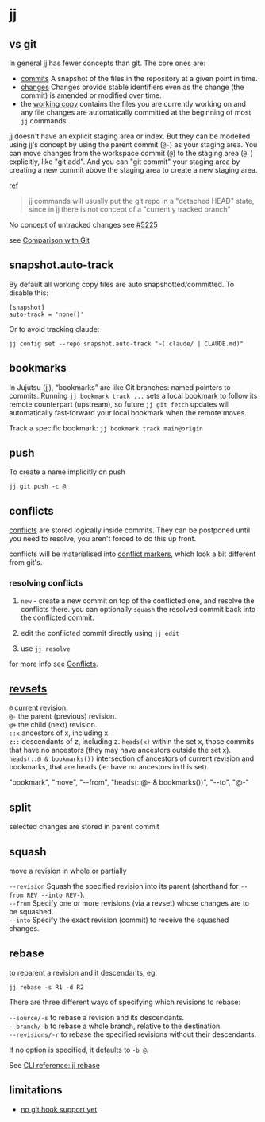 # jj

## vs git

In general jj has fewer concepts than git. The core ones are:

- [commits](https://jj-vcs.github.io/jj/latest/glossary/#commit) A snapshot of the files in the repository at a given point in time.
- [changes](https://jj-vcs.github.io/jj/latest/glossary/#change) Changes provide stable identifiers even as the change (the commit) is amended or modified over time.
- the [working copy](https://jj-vcs.github.io/jj/latest/working-copy/) contains the files you are currently working on and any file changes are automatically committed at the beginning of most `jj` commands.

jj doesn't have an explicit staging area or index. But they can be modelled using jj's concept by using the parent commit (`@-`) as your staging area. You can move changes from the workspace commit (`@`) to the staging area (`@-`) explicitly, like "git add". And you can "git commit" your staging area by creating a new commit above the staging area to create a new staging area.

[ref](https://news.ycombinator.com/item?id=44657764)

> jj commands will usually put the git repo in a "detached HEAD" state, since in jj there is not concept of a "currently tracked branch"

No concept of untracked changes see [#5225](https://github.com/jj-vcs/jj/issues/5225#issuecomment-2868938712)

see [Comparison with Git](https://jj-vcs.github.io/jj/latest/git-comparison/)

## snapshot.auto-track

By default all working copy files are auto snapshotted/committed. To disable this:

```
[snapshot]
auto-track = 'none()'
```

Or to avoid tracking claude:

```
jj config set --repo snapshot.auto-track "~(.claude/ | CLAUDE.md)"
```

## bookmarks

In Jujutsu (jj), “bookmarks” are like Git branches: named pointers to commits.
Running `jj bookmark track ...` sets a local bookmark to follow its remote counterpart (upstream), so future `jj git fetch` updates will automatically fast‑forward your local bookmark when the remote moves.

Track a specific bookmark: `jj bookmark track main@origin`

## push

To create a name implicitly on push

```
jj git push -c @
```

## conflicts

[conflicts](https://jj-vcs.github.io/jj/latest/conflicts/) are stored logically inside commits. They can be postponed until you need to resolve, you aren't forced to do this up front.

conflicts will be materialised into [conflict markers](https://jj-vcs.github.io/jj/latest/conflicts/#conflict-markers), which look a bit different from git's.

### resolving conflicts

1. `new` - create a new commit on top of the conflicted one, and resolve the conflicts there. you can optionally `squash` the resolved commit back into the conflicted commit.

2. edit the conflicted commit directly using `jj edit`

3. use `jj resolve`

for more info see [Conflicts](https://jj-vcs.github.io/jj/latest/working-copy/#conflicts).

## [revsets](https://jj-vcs.github.io/jj/latest/revsets/)

`@` current revision.  
`@-` the parent (previous) revision.  
`@+` the child (next) revision.  
`::x` ancestors of x, including x.  
`z::` descendants of z, including z.
`heads(x)` within the set x, those commits that have no ancestors (they may have ancestors outside the set x).  
`heads(::@ & bookmarks())` intersection of ancestors of current revision and bookmarks, that are heads (ie: have no ancestors in this set).

"bookmark", "move", "--from", "heads(::@- & bookmarks())", "--to", "@-"

## split

selected changes are stored in parent commit

## squash

move a revision in whole or partially

`--revision` Squash the specified revision into its parent (shorthand for `--from REV --into REV-`).  
`--from` Specify one or more revisions (via a revset) whose changes are to be squashed.  
`--into` Specify the exact revision (commit) to receive the squashed changes.

## rebase

to reparent a revision and it descendants, eg:

```
jj rebase -s R1 -d R2
```

There are three different ways of specifying which revisions to rebase:

`--source/-s` to rebase a revision and its descendants.  
`--branch/-b` to rebase a whole branch, relative to the destination.  
`--revisions/-r` to rebase the specified revisions without their descendants.

If no option is specified, it defaults to `-b @`.

See [CLI reference: jj rebase](https://jj-vcs.github.io/jj/latest/cli-reference/#jj-rebase)

## limitations

- [no git hook support yet](https://github.com/jj-vcs/jj/discussions/403)

